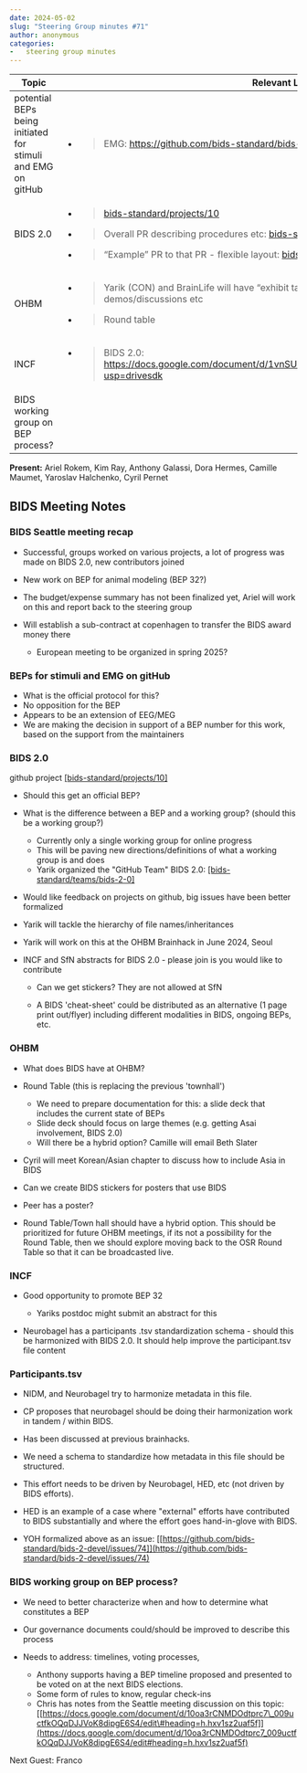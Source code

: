 ```yaml
---
date: 2024-05-02
slug: "Steering Group minutes #71"
author: anonymous
categories:
-   steering group minutes
---
```


<!-- more -->

<table>
 <thead>
  <tr class="header">
   <th>
    <strong>
     Topic
    </strong>
   </th>
   <th>
    <strong>
     Relevant Links and to do
    </strong>
   </th>
  </tr>
 </thead>
 <tbody>
  <tr class="odd">
   <td>
    potential BEPs being initiated for stimuli and EMG on gitHub
   </td>
   <td>
    <ul>
     <li>
      <blockquote>
       <p>
        EMG:
        <a href="https://github.com/bids-standard/bids-specification/issues/1371">
         <span class="underline">
          https://github.com/bids-standard/bids-specification/issues/1371
         </span>
        </a>
       </p>
      </blockquote>
     </li>
    </ul>
   </td>
  </tr>
  <tr class="even">
   <td>
    BIDS 2.0
   </td>
   <td>
    <ul>
     <li>
      <blockquote>
       <p>
        <a href="https://github.com/orgs/bids-standard/projects/10">
         <span class="underline">
          bids-standard/projects/10
         </span>
        </a>
       </p>
      </blockquote>
     </li>
     <li>
      <blockquote>
       <p>
        Overall PR describing procedures etc:
        <a href="https://github.com/bids-standard/bids-specification/pull/1775">
         <span class="underline">
          bids-specification/pull/1775
         </span>
        </a>
       </p>
      </blockquote>
     </li>
     <li>
      <blockquote>
       <p>
        “Example” PR to that PR - flexible layout:
        <a href="https://github.com/bids-standard/bids-specification/pull/1809">
         <span class="underline">
          bids-specification/pull/1809
         </span>
        </a>
       </p>
      </blockquote>
     </li>
    </ul>
   </td>
  </tr>
  <tr class="odd">
   <td>
    OHBM
   </td>
   <td>
    <ul>
     <li>
      <blockquote>
       <p>
        Yarik (CON) and BrainLife will have “exhibit tables” – could schedule some BIDS related demos/discussions etc
       </p>
      </blockquote>
     </li>
     <li>
      <blockquote>
       <p>
        Round table
       </p>
      </blockquote>
     </li>
    </ul>
   </td>
  </tr>
  <tr class="even">
   <td>
    INCF
   </td>
   <td>
    <ul>
     <li>
      <blockquote>
       <p>
        BIDS 2.0:
        <a href="https://docs.google.com/document/d/1vnSUFqO7WbZYg0BUiOmHgGrXHBtvB5L6mBdjz6W1XBY/edit?usp=drivesdk">
         <span class="underline">
          https://docs.google.com/document/d/1vnSUFqO7WbZYg0BUiOmHgGrXHBtvB5L6mBdjz6W1XBY/edit?usp=drivesdk
         </span>
        </a>
       </p>
      </blockquote>
     </li>
    </ul>
   </td>
  </tr>
  <tr class="odd">
   <td>
    BIDS working group on BEP process?
   </td>
   <td>
   </td>
  </tr>
 </tbody>
</table>

**Present:** Ariel Rokem, Kim Ray, Anthony Galassi, Dora Hermes, Camille
Maumet, Yaroslav Halchenko, Cyril Pernet

## BIDS Meeting Notes

### BIDS Seattle meeting recap

-   Successful, groups worked on various projects, a lot of progress was made on BIDS 2.0, new contributors joined

-   New work on BEP for animal modeling (BEP 32?)

-   The budget/expense summary has not been finalized yet, Ariel will work on this and report back to the steering group

-   Will establish a sub-contract at copenhagen to transfer the BIDS award money there

    -   European meeting to be organized in spring 2025?

### BEPs for stimuli and EMG on gitHub

-   What is the official protocol for this?
-   No opposition for the BEP
-   Appears to be an extension of EEG/MEG
-   We are making the decision in support of a BEP number for this work, based on the support from the maintainers

### BIDS 2.0

github project [[bids-standard/projects/10]](https://github.com/orgs/bids-standard/projects/10)

-   Should this get an official BEP?

-   What is the difference between a BEP and a working group? (should this be a working group?)

    -   Currently only a single working group for online progress
    -   This will be paving new directions/definitions of what a working group is and does
    -   Yarik organized the "GitHub Team" BIDS 2.0: [[bids-standard/teams/bids-2-0]](https://github.com/orgs/bids-standard/teams/bids-2-0)

-   Would like feedback on projects on github, big issues have been better formalized

-   Yarik will tackle the hierarchy of file names/inheritances

-   Yarik will work on this at the OHBM Brainhack in June 2024, Seoul

-   INCF and SfN abstracts for BIDS 2.0 - please join is you would like to contribute

    -   Can we get stickers? They are not allowed at SfN

    -   A BIDS 'cheat-sheet' could be distributed as an alternative (1 page print out/flyer)
        including different modalities in BIDS, ongoing BEPs, etc.

### OHBM

-   What does BIDS have at OHBM?

-   Round Table (this is replacing the previous 'townhall')

    -   We need to prepare documentation for this: a slide deck that includes the current state of BEPs
    -   Slide deck should focus on large themes (e.g. getting Asai involvement, BIDS 2.0)
    -   Will there be a hybrid option? Camille will email Beth Slater

-   Cyril will meet Korean/Asian chapter to discuss how to include Asia in BIDS

-   Can we create BIDS stickers for posters that use BIDS

-   Peer has a poster?

-   Round Table/Town hall should have a hybrid option. This should be prioritized for future OHBM meetings,
    if its not a possibility for the Round Table, then we should explore moving back to the OSR Round Table
    so that it can be broadcasted live.

### INCF

-   Good opportunity to promote BEP 32

    -   Yariks postdoc might submit an abstract for this

-   Neurobagel has a participants .tsv standardization schema - should this be harmonized with BIDS 2.0.
    It should help improve the participant.tsv file content

### Participants.tsv

-   NIDM, and Neurobagel try to harmonize metadata in this file.

-   CP proposes that neurobagel should be doing their harmonization work in tandem / within BIDS.

-   Has been discussed at previous brainhacks.

-   We need a schema to standardize how metadata in this file should be structured.

-   This effort needs to be driven by Neurobagel, HED, etc (not driven by BIDS efforts).

-   HED is an example of a case where "external" efforts have contributed to BIDS substantially
    and where the effort goes hand-in-glove with BIDS.

-   YOH formalized above as an issue:
    [[https://github.com/bids-standard/bids-2-devel/issues/74]](https://github.com/bids-standard/bids-2-devel/issues/74)

### BIDS working group on BEP process?

-   We need to better characterize when and how to determine what constitutes a BEP

-   Our governance documents could/should be improved to describe this process

-   Needs to address: timelines, voting processes,

    -   Anthony supports having a BEP timeline proposed and presented to be voted on at the next BIDS elections.
    -   Some form of rules to know, regular check-ins
    -   Chris has notes from the Seattle meeting discussion on this topic: [[https://docs.google.com/document/d/10oa3rCNMDOdtprc7\_009uctfkOQqDJJVoK8dipgE6S4/edit\#heading=h.hxv1sz2uaf5f]](https://docs.google.com/document/d/10oa3rCNMDOdtprc7_009uctfkOQqDJJVoK8dipgE6S4/edit#heading=h.hxv1sz2uaf5f)

Next Guest: Franco
